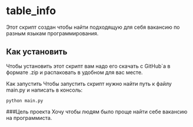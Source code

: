 # table_info
 Этот скрипт создан чтобы найти подходящую для себя вакансию по разным языкам программирования.

## Как установить
Чтобы установить этот скрипт вам надо его скачать с GitHub`а в формате .zip и распаковать в удобном для вас месте.

Как запустить
Чтобы запустить скрипт нужно найти путь к файлу main.py и написать в консоль:
```
python main.py
```
###Цель проекта
Хочу чтобы людям было проще найти себе вакансию на программиста.
